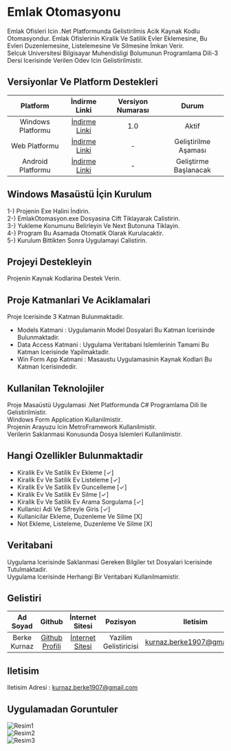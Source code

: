 ﻿# Emlak Otomasyonu
Emlak Ofisleri Icin .Net Platformunda Gelistirilmis Acik Kaynak Kodlu Otomasyondur. Emlak Ofislerinin Kiralik Ve Satilik Evler Eklemesine, Bu Evleri Duzenlemesine, Listelemesine Ve Silmesine İmkan Verir.
</br>
Selcuk Universitesi Bilgisayar Muhendisligi Bolumunun Programlama Dili-3 Dersi Icerisinde Verilen Odev Icin Gelistirilmistir.


## Versiyonlar Ve Platform Destekleri
| Platform        | İndirme Linki           | Versiyon Numarası  | Durum  |
| :-------------: |:-------------:| :-----:| :-----:|
| Windows Platformu       | [İndirme Linki](https://www.google.com) | 1.0 | Aktif
| Web Platformu      | [İndirme Linki](https://www.google.com)      | -   | Geliştirilme Aşaması
| Android Platformu | [İndirme Linki](https://www.google.com)       |  -  | Geliştirme Başlanacak


## Windows Masaüstü İçin Kurulum
1-) Projenin Exe Halini İndirin. </br>
2-) EmlakOtomasyon.exe Dosyasina Cift Tiklayarak Calistirin. </br>
3-) Yukleme Konumunu Belirleyin Ve Next Butonuna Tiklayin. </br>
4-) Program Bu Asamada Otomatik Olarak Kurulacaktir. </br>
5-) Kurulum Bittikten Sonra Uygulamayi Calistirin. </br>


## Projeyi Destekleyin
Projenin Kaynak Kodlarina Destek Verin.


## Proje Katmanlari Ve Aciklamalari
Proje Icerisinde 3 Katman Bulunmaktadir.
- Models Katmani : Uygulamanin Model Dosyalari Bu Katman Icerisinde Bulunmaktadir.
- Data Access Katmani : Uygulama Veritabani Islemlerinin Tamami Bu Katman Icerisinde Yapilmaktadir.
- Win Form App Katmani : Masaustu Uygulamasinin Kaynak Kodlari Bu Katman Icerisindedir.


## Kullanilan Teknolojiler
Proje Masaüstü Uygulamasi .Net Platformunda C# Programlama Dili Ile Gelistirilmistir. </br>
Windows Form Application Kullanilmistir. </br>
Projenin Arayuzu Icin MetroFramework Kullanilmistir. </br>
Verilerin Saklanmasi Konusunda Dosya Islemleri Kullanilmistir.</br>


## Hangi Ozellikler Bulunmaktadir
- Kiralik Ev Ve Satilik Ev Ekleme [✓]
- Kiralik Ev Ve Satilik Ev Listeleme [✓]
- Kiralik Ev Ve Satilik Ev Guncelleme [✓]
- Kiralik Ev Ve Satilik Ev Silme [✓]
- Kiralik Ev Ve Satilik Ev Arama Sorgulama [✓]
- Kullanici Adi Ve Sifreyle Giris [✓]
- Kullanicilar Ekleme, Duzenleme Ve Silme [X]
- Not Ekleme, Listeleme, Duzenleme Ve Silme [X]


## Veritabani
Uygulama Icerisinde Saklanmasi Gereken Bilgiler txt Dosyalari Icerisinde Tutulmaktadir. </br> 
Uygulama Icerisinde Herhangi Bir Veritabani Kullanilmamistir.

## Gelistiri
| Ad Soyad        | Github           | İnternet Sitesi  | Pozisyon  | Iletisim  |
| :-------------: |:-------------:| :-----:| :-----:| :-----:|
| Berke Kurnaz       | [Github Profili](https://github.com/berkekurnaz) | [İnternet Sitesi](http://www.berkekurnaz.com/) | Yazilim Gelistiricisi | kurnaz.berke1907@gmail.com


## Iletisim 
Iletisim Adresi : kurnaz.berke1907@gmail.com


## Uygulamadan Goruntuler
![Resim1](https://i.resimyukle.xyz/NIASKN.png) </br>
![Resim2](https://i.resimyukle.xyz/xac1I9.png) </br>
![Resim3](https://i.resimyukle.xyz/xyR10x.png) </br>